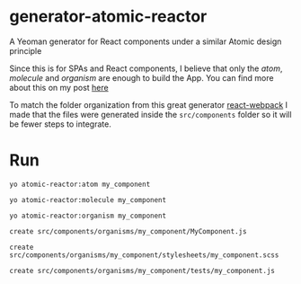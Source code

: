 # generator-atomic-reactor
A Yeoman generator for React components under a similar Atomic design principle

Since this is for SPAs and React components, I believe that only the *atom*, *molecule* and *organism* are enough to build the App. You can find more about this on my post [here](http://cassioscabral.github.io/writing/yeoman-generator-just-like-rails-scaffold/)

To match the folder organization from this great generator [react-webpack](https://github.com/newtriks/generator-react-webpack) I made that the files were generated inside the `src/components` folder so it will be fewer steps to integrate.

# Run

`yo atomic-reactor:atom my_component`

`yo atomic-reactor:molecule my_component`

`yo atomic-reactor:organism my_component`

```
create src/components/organisms/my_component/MyComponent.js

create src/components/organisms/my_component/stylesheets/my_component.scss

create src/components/organisms/my_component/tests/my_component.js
```
